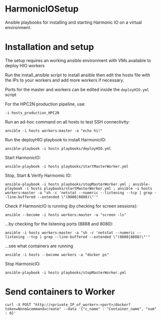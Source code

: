 # HarmonicIOSetup
Ansible playbooks for installing and starting Harmonic IO on a virtual environment.

# Installation and setup

The setup requires an working ansible environment with VMs available to deploy HIO workers 

Run the install_ansible script to install ansible then edit the hosts file with the IPs to your workers and add more workers if necessary.

Ports for the master and workers can be edited inside the `deployHIO.yml` script


For the HPC2N production pipeline, use:
```
-i hosts_production_HPC2N
```

Run an ad-hoc command on all hosts to test SSH connectivity:
```
ansible -i hosts workers:master -a "echo hi!"
```

Run the deployHIO playbook to install HarmonicIO:
```
ansible-playbook -i hosts playbooks/deployHIO.yml
```

Start HarmonicIO:
```
ansible-playbook -i hosts playbooks/startMasterWorker.yml
```

Stop, Start & Verify Harmomic IO:
```
ansible-playbook -i hosts playbooks/stopMasterWorker.yml ; ansible-playbook -i hosts playbooks/startMasterWorker.yml ; ansible -i hosts workers:master -a "sh -c 'netstat --numeric --listening --tcp | grep --line-buffered --extended \"(8080|8888)\"'"
```

Check if HarmonicIO is running (by checking for screen sessions):
```
ansible --become -i hosts workers:master -a "screen -ls"
```

...by checking for the listening ports (8888 and 8080):
```
ansible -i hosts workers:master -a "sh -c 'netstat --numeric --listening --tcp | grep --line-buffered --extended \"(8080|8888)\"'"
```

...see what containers are running
```
ansible -i hosts --become workers -a "docker ps"
```


Stop HarmonicIO:
```
ansible-playbook -i hosts playbooks/stopMasterWorker.yml
```


# Send containers to Worker

```
curl -X POST "http://<private_IP_of_worker>:<port>/docker?token=None&command=create" --data '{"c_name" : "Container_name", "num" : 0}'
```
